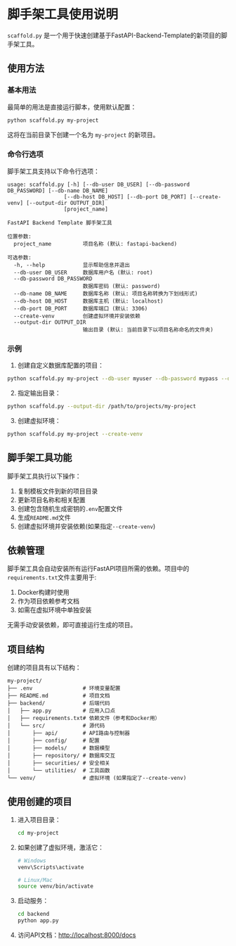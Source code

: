 # 脚手架工具使用说明

`scaffold.py` 是一个用于快速创建基于FastAPI-Backend-Template的新项目的脚手架工具。

## 使用方法

### 基本用法

最简单的用法是直接运行脚本，使用默认配置：

```bash
python scaffold.py my-project
```

这将在当前目录下创建一个名为 `my-project` 的新项目。

### 命令行选项

脚手架工具支持以下命令行选项：

```
usage: scaffold.py [-h] [--db-user DB_USER] [--db-password DB_PASSWORD] [--db-name DB_NAME]
                  [--db-host DB_HOST] [--db-port DB_PORT] [--create-venv] [--output-dir OUTPUT_DIR]
                  [project_name]

FastAPI Backend Template 脚手架工具

位置参数:
  project_name          项目名称 (默认: fastapi-backend)

可选参数:
  -h, --help            显示帮助信息并退出
  --db-user DB_USER     数据库用户名 (默认: root)
  --db-password DB_PASSWORD
                        数据库密码 (默认: password)
  --db-name DB_NAME     数据库名称 (默认: 项目名称转换为下划线形式)
  --db-host DB_HOST     数据库主机 (默认: localhost)
  --db-port DB_PORT     数据库端口 (默认: 3306)
  --create-venv         创建虚拟环境并安装依赖
  --output-dir OUTPUT_DIR
                        输出目录 (默认: 当前目录下以项目名称命名的文件夹)
```

### 示例

1. 创建自定义数据库配置的项目：

```bash
python scaffold.py my-project --db-user myuser --db-password mypass --db-name custom_db
```

2. 指定输出目录：

```bash
python scaffold.py --output-dir /path/to/projects/my-project
```

3. 创建虚拟环境：

```bash
python scaffold.py my-project --create-venv
```

## 脚手架工具功能

脚手架工具执行以下操作：

1. 复制模板文件到新的项目目录
2. 更新项目名称和相关配置
3. 创建包含随机生成密钥的`.env`配置文件
4. 生成`README.md`文件
5. 创建虚拟环境并安装依赖(如果指定`--create-venv`)

## 依赖管理

脚手架工具会自动安装所有运行FastAPI项目所需的依赖。项目中的`requirements.txt`文件主要用于:

1. Docker构建时使用
2. 作为项目依赖参考文档
3. 如需在虚拟环境中单独安装

无需手动安装依赖，即可直接运行生成的项目。

## 项目结构

创建的项目具有以下结构：

```
my-project/
├── .env                # 环境变量配置
├── README.md           # 项目文档
├── backend/            # 后端代码
│   ├── app.py          # 应用入口点
│   ├── requirements.txt# 依赖文件（参考和Docker用）
│   └── src/            # 源代码
│       ├── api/        # API路由与控制器
│       ├── config/     # 配置
│       ├── models/     # 数据模型
│       ├── repository/ # 数据库交互
│       ├── securities/ # 安全相关
│       └── utilities/  # 工具函数
└── venv/               # 虚拟环境 (如果指定了--create-venv)
```

## 使用创建的项目

1. 进入项目目录：
   ```bash
   cd my-project
   ```

2. 如果创建了虚拟环境，激活它：
   ```bash
   # Windows
   venv\Scripts\activate
   
   # Linux/Mac
   source venv/bin/activate
   ```

3. 启动服务：
   ```bash
   cd backend
   python app.py
   ```

4. 访问API文档：[http://localhost:8000/docs](http://localhost:8000/docs) 
